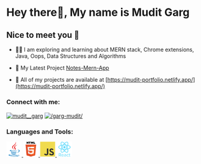 <h1 align="left">Hey there👋, My name is Mudit Garg</h1> 
<h2>Nice to meet you 🤝</h2>

- 👨‍💻 I am exploring and learning about MERN stack, Chrome extensions, Java, Oops, Data Structures and Algorithms

- 🔭 My Latest Project [Notes-Mern-App](https://notes-mern-web-app.herokuapp.com/)

- 💼 All of my projects are available at [https://mudit-portfolio.netlify.app/](https://mudit-portfolio.netlify.app/)

<h3 align="left">Connect with me:</h3>
<p align="left">
<a href="https://twitter.com/mudit__garg" target="blank"><img align="center" src="https://raw.githubusercontent.com/rahuldkjain/github-profile-readme-generator/master/src/images/icons/Social/twitter.svg" alt="mudit__garg" height="30" width="40" /></a>
<a href="https://linkedin.com/in/garg-mudit/" target="blank"><img align="center" src="https://raw.githubusercontent.com/rahuldkjain/github-profile-readme-generator/master/src/images/icons/Social/linked-in-alt.svg" alt="/garg-mudit/" height="30" width="40" /></a>
</p>

<h3 align="left">Languages and Tools:</h3>
<p>
<a href="https://www.java.com" target="_blank" rel="noreferrer"> <img src="https://raw.githubusercontent.com/devicons/devicon/master/icons/java/java-original.svg" alt="java" width="40" height="40"/> </a>
<a href="https://www.w3.org/html/" target="_blank" rel="noreferrer"> <img src="https://raw.githubusercontent.com/devicons/devicon/master/icons/html5/html5-original-wordmark.svg" alt="html5" width="40" height="40"/> </a>
<a href="https://developer.mozilla.org/en-US/docs/Web/JavaScript" target="_blank" rel="noreferrer"> <img src="https://raw.githubusercontent.com/devicons/devicon/master/icons/javascript/javascript-original.svg" alt="javascript" width="40" height="40"/> </a> 
<a href="https://reactjs.org/" target="_blank" rel="noreferrer"> <img src="https://raw.githubusercontent.com/devicons/devicon/master/icons/react/react-original-wordmark.svg" alt="react" width="40" height="40"/> </a> 
</p>
